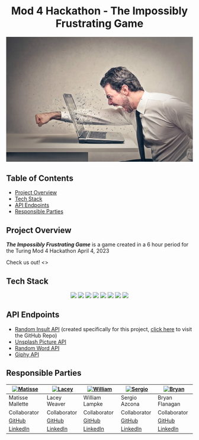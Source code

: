 <h1 align="center">
  Mod 4 Hackathon - The Impossibly Frustrating Game
</h1>

<p align="center">
  <img width="600" src="https://github.com/bflanagan138/image_repo/blob/main/frustration.png?raw=true">
</p>


## Table of Contents

- [Project Overview](#project-overview)
- [Tech Stack](#tech-stack)
- [API Endpoints](#api-endpoints) 
- [Responsible Parties](#responsible-parties)

## Project Overview

**_The Impossibly Frustrating Game_** is a game created in a 6 hour period for the Turing Mod 4 Hackathon April 4, 2023

Check us out! <<add heroku link here>>

## Tech Stack
<p align="center">
<img height="50"src="https://img.shields.io/badge/Ruby-CC342D?style=for-the-badge&logo=ruby&logoColor=white"> 
<img height="50"src="https://img.shields.io/badge/Ruby_on_Rails-CC0000?style=for-the-badge&logo=ruby-on-rails&logoColor=white">
<img height="50"src="https://img.shields.io/badge/json-5E5C5C?style=for-the-badge&logo=json&logoColor=white">
<img height="50"src="https://img.shields.io/badge/PostgreSQL-316192?style=for-the-badge&logo=postgresql&logoColor=white">
<img height="50"src="https://img.shields.io/badge/GitHub-100000?style=for-the-badge&logo=github&logoColor=white">
<img height="50"src="https://img.shields.io/badge/Postman-FF6C37?style=for-the-badge&logo=Postman&logoColor=white">
<img height="50"src="https://img.shields.io/badge/VSCode-0078D4?style=for-the-badge&logo=visual%20studio%20code&logoColor=white">
<img height="50"src="https://img.shields.io/badge/Markdown-000000?style=for-the-badge&logo=markdown&logoColor=white">
</p>

## API Endpoints
- <a href= "https://shielded-headland-00998.herokuapp.com/api/v1/insults">Random Insult API</a> (created specifically for this project, <a href= "https://github.com/bflanagan138/insults">click here</a> to visit the GitHub Repo)
- <a href= "https://unsplash.com/documentation#search-photos">Unsplash Picture API</a>
- <a href= "https://random-word-api.herokuapp.com/word">Random Word API</a>
- <a href= "https:://api.giphy.com/v1/gifs/search">Giphy API</a>

## Responsible Parties

| [<img alt="Matisse" width="75" src="https://media.licdn.com/dms/image/C5603AQGZliXUratj0Q/profile-displayphoto-shrink_200_200/0/1663354238434?e=1687392000&v=beta&t=zTBio6y4s8-n3c448xsLw8X1QoeOxDNl1aJPX08m_Rg"/>](https://www.linkedin.com/in/matisse-mallette/) | [<img alt="Lacey" width="75" src="https://avatars.githubusercontent.com/u/108754743?v=4"/>](https://www.linkedin.com/in/lacey-weaver-be-dev/) | [<img alt="William" width="75" src="https://avatars.githubusercontent.com/u/109244868?v=4"/>](https://www.linkedin.com/in/william-lampke-b4a5b5250/) | [<img alt="Sergio" width="75" src="https://avatars.githubusercontent.com/u/106788066?v=4"/>](https://www.linkedin.com/in/sergio-azcona/) | [<img alt="Bryan" width="75" src="https://avatars.githubusercontent.com/u/109649285?v=4"/>](https://www.linkedin.com/in/bryanflanagan138/) | 
| ---------------- | ------------ | -------------- | ------------- | -------------- |
| Matisse Mallette | Lacey Weaver | William Lampke | Sergio Azcona | Bryan Flanagan |
| Collaborator | Collaborator | Collaborator | Collaborator | Collaborator |
| [GitHub](https://github.com/MatisseMallette) | [GitHub](https://github.com/jlweave) | [GitHub](https://github.com/WilliamLampke) | [GitHub](https://github.com/Sergio-Azcona) | [GitHub](https://github.com/bflanagan138) |
| [LinkedIn](https://www.linkedin.com/in/matisse-mallette/) |  [LinkedIn](https://www.linkedin.com/in/lacey-weaver-be-dev/) | [LinkedIn](https://www.linkedin.com/in/william-lampke-b4a5b5250/) | [LinkedIn](https://www.linkedin.com/in/sergio-azcona/) | [LinkedIn](https://www.linkedin.com/in/bryanflanagan138/) |
